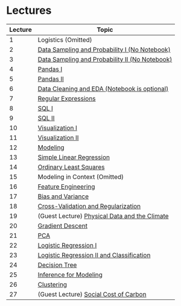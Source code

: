 # Lectures

| Lecture | Topic |
|---------|-------|
|1 | Logistics (Omitted)|
|2 | [Data Sampling and Probability I (No Notebook)](https://github.com/S-Koiso/DATA200/tree/main/lec/lec2%263_DataSamplingProbability)|
|3 | [Data Sampling and Probability II (No Notebook)](https://github.com/S-Koiso/DATA200/tree/main/lec/lec2%263_DataSamplingProbability)|
|4 | [Pandas I](https://github.com/S-Koiso/DATA200/tree/main/lec/lec4_Pandas_1)|
|5 | [Pandas II](https://github.com/S-Koiso/DATA200/tree/main/lec/lec5_Pandas_2)|
|6 | [Data Cleaning and EDA (Notebook is optional)](https://github.com/S-Koiso/DATA200/tree/main/lec/lec6_DataCleaning%26EDA)|
|7 | [Regular Expressions](https://github.com/S-Koiso/DATA200/tree/main/lec/lec7_RegularExpressions)|
|8 | [SQL I](https://github.com/S-Koiso/DATA200/tree/main/lec/lec8_SQL_1)|
|9 | [SQL II](https://github.com/S-Koiso/DATA200/tree/main/lec/lec9_SQL_2)|
|10| [Visualization I](https://github.com/S-Koiso/DATA200/tree/main/lec/lec10_Visualization_1)|
|11| [Visualization II](https://github.com/S-Koiso/DATA200/tree/main/lec/lec11_Visualization_2)|
|12| [Modeling](https://github.com/S-Koiso/DATA200/tree/main/lec/lec12_Modeling)|
|13| [Simple Linear Regression](https://github.com/S-Koiso/DATA200/tree/main/lec/lec13_SimpleLinearRegression)|
|14| [Ordinary Least Squares](https://github.com/S-Koiso/DATA200/tree/main/lec/lec14_OrdinaryLeastSquares)|
|15| Modeling in Context (Omitted)|
|16| [Feature Engineering](https://github.com/S-Koiso/DATA200/tree/main/lec/lec16_FeatureEngineering)|
|17| [Bias and Variance](https://github.com/S-Koiso/DATA200/tree/main/lec/lec17_Bias%26Variance)|
|18| [Cross-Validation and Regularization](https://github.com/S-Koiso/DATA200/tree/main/lec/lec18_CrossValidation%26Regularization)|
|19| (Guest Lecture) [Physical Data and the Climate](https://github.com/S-Koiso/DATA200/tree/main/lec/lec19_GUESTSPEAKER_PhysicalDataandtheClimate)|
|20| [Gradient Descent](https://github.com/S-Koiso/DATA200/tree/main/lec/lec20_GradientDescent)|
|21| [PCA](https://github.com/S-Koiso/DATA200/tree/main/lec/lec21_PCA)|
|22| [Logistic Regression I](https://github.com/S-Koiso/DATA200/tree/main/lec/lec22_LogisticReg_1)|
|23| [Logistic Regression II and Classification](https://github.com/S-Koiso/DATA200/tree/main/lec/lec23_LogisticReg_2_Classification)|
|24| [Decision Tree](https://github.com/S-Koiso/DATA200/tree/main/lec/lec24_DecisionTree)|
|25| [Inference for Modeling](https://github.com/S-Koiso/DATA200/tree/main/lec/lec25_Inference4Modeling)|
|26| [Clustering](https://github.com/S-Koiso/DATA200/tree/main/lec/lec26_Clustering)|
|27| (Guest Lecture) [Social Cost of Carbon](https://github.com/S-Koiso/DATA200/tree/main/lec/lec27_SocialCostofCarbon)|